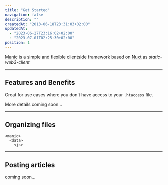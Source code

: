 ```yaml
---
title: "Get Started"
navigation: false
description: ""
createdAt: "2013-06-18T23:31:03+02:00"
updatedAt:
  - "2023-06-27T23:16:02+02:00"
  - "2023-07-01T02:25:30+02:00"
position: 1
---
```


[Manic][manic] is a simple and flexible clientside framework based on [Nuxt](https://nuxt.com) as *static-web3-client*

---

## Features and Benefits
Great for use cases where you don't have access to your `.htaccess` file.

More details coming soon...

---

## Organizing files
```
<manic>
  <data>
    <js>
```

---

## Posting articles
coming soon...

[manic]: https://github.com/manicjs/manic
